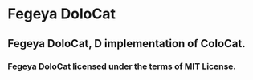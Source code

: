 # Fegeya DoloCat
## Fegeya DoloCat, D implementation of ColoCat.

### Fegeya DoloCat licensed under the terms of MIT License.
